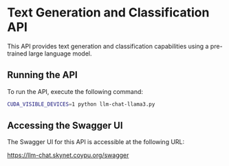 # Text Generation and Classification API

This API provides text generation and classification capabilities using a pre-trained large language model.

## Running the API

To run the API, execute the following command:

```sh
CUDA_VISIBLE_DEVICES=1 python llm-chat-llama3.py
```

## Accessing the Swagger UI
The Swagger UI for this API is accessible at the following URL:

https://llm-chat.skynet.coypu.org/swagger

